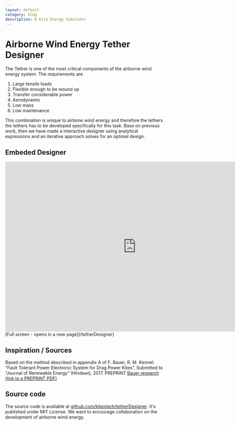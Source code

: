 ```yaml
---
layout: default
category: blog
description: A Kite Energy Simulator
---
```


# Airborne Wind Energy Tether Designer
The Tether is one of the most critical components of the airborne wind energy system. The requirements are

1. Large tensile loads
2. Flexible enough to be wound up
3. Transfer considerable power
4. Aerodynamic
5. Low mass
6. Low maintenance

This combination is unique to airbone wind energy and therefore the tethers the tethers has to be developed specifically for this task. Base on previous work, then we have made a interactive designer using analytical expressions and an iterative approach solves for an optimal design. 

## Embeded Designer
<iframe src="http://kitex.tech/tetherDesigner/" height="540" width="832" frameborder="0">
</iframe>
[Full screen - opens in a new page](/tetherDesigner)


## Inspiration / Sources
Based on the method described in appendix A of F. Bauer, R. M. Kennel: “Fault Tolerant Power Electronic System for Drag Power Kites”. Submitted to “Journal of Renewable Energy” (Hindawi), 2017. PREPRINT [Bauer research (link to a PREPRINT PDF)](http://www.eal.ei.tum.de/research/projects/research-bauer/)

## Source code
The source code is available at [github.com/kitextech/tetherDesigner](https://github.com/kitextech/tetherDesigner). It's published under MIT License. We want to encourage collaboration on the development of airborne wind energy.
